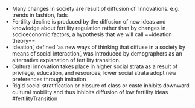 - Many changes in society are result of diffusion of ‘innovations. e.g. trends in fashion, fads
- Fertility decline is produced by the diffusion of new ideas and knowledge about fertility regulation rather than by changes in socioeconomic factors, a hypothesis that we will call ==ideation theory== 
- Ideation’, defined ‘as new ways of thinking that diffuse in a society by means of social interaction’, was introduced by demographers as an alternative explanation of fertility transition.
- Cultural innovation takes place in higher social strata as a result of privilege, education, and resources; lower social strata adopt new preferences through imitation
- Rigid social stratification or closure of class or caste inhibits downward cultural mobility and thus inhibits diffusion of low fertility ideas
#fertilityTransition